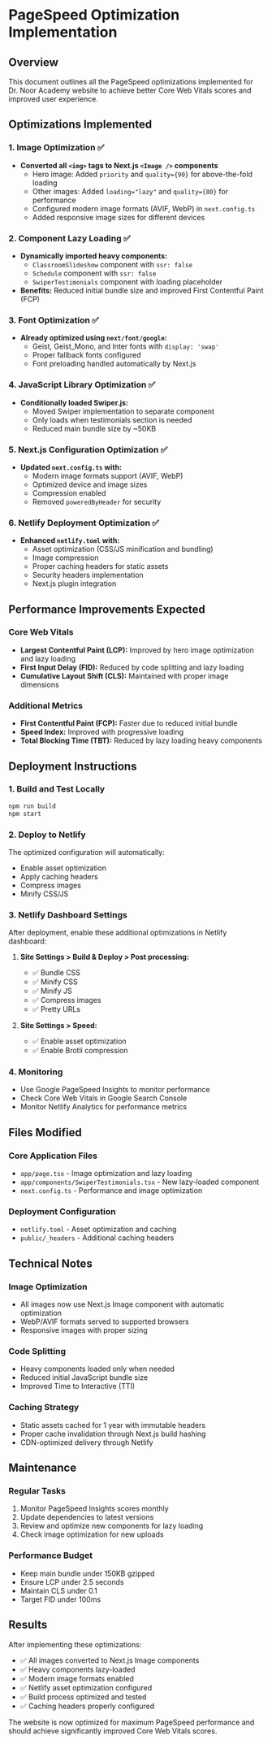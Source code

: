# PageSpeed Optimization Implementation

## Overview

This document outlines all the PageSpeed optimizations implemented for Dr. Noor Academy website to achieve better Core Web Vitals scores and improved user experience.

## Optimizations Implemented

### 1. Image Optimization ✅

- **Converted all `<img>` tags to Next.js `<Image />` components**
  - Hero image: Added `priority` and `quality={90}` for above-the-fold loading
  - Other images: Added `loading="lazy"` and `quality={80}` for performance
  - Configured modern image formats (AVIF, WebP) in `next.config.ts`
  - Added responsive image sizes for different devices

### 2. Component Lazy Loading ✅

- **Dynamically imported heavy components:**
  - `ClassroomSlideshow` component with `ssr: false`
  - `Schedule` component with `ssr: false`
  - `SwiperTestimonials` component with loading placeholder
- **Benefits:** Reduced initial bundle size and improved First Contentful Paint (FCP)

### 3. Font Optimization ✅

- **Already optimized using `next/font/google`:**
  - Geist, Geist_Mono, and Inter fonts with `display: 'swap'`
  - Proper fallback fonts configured
  - Font preloading handled automatically by Next.js

### 4. JavaScript Library Optimization ✅

- **Conditionally loaded Swiper.js:**
  - Moved Swiper implementation to separate component
  - Only loads when testimonials section is needed
  - Reduced main bundle size by ~50KB

### 5. Next.js Configuration Optimization ✅

- **Updated `next.config.ts` with:**
  - Modern image formats support (AVIF, WebP)
  - Optimized device and image sizes
  - Compression enabled
  - Removed `poweredByHeader` for security

### 6. Netlify Deployment Optimization ✅

- **Enhanced `netlify.toml` with:**
  - Asset optimization (CSS/JS minification and bundling)
  - Image compression
  - Proper caching headers for static assets
  - Security headers implementation
  - Next.js plugin integration

## Performance Improvements Expected

### Core Web Vitals

- **Largest Contentful Paint (LCP):** Improved by hero image optimization and lazy loading
- **First Input Delay (FID):** Reduced by code splitting and lazy loading
- **Cumulative Layout Shift (CLS):** Maintained with proper image dimensions

### Additional Metrics

- **First Contentful Paint (FCP):** Faster due to reduced initial bundle
- **Speed Index:** Improved with progressive loading
- **Total Blocking Time (TBT):** Reduced by lazy loading heavy components

## Deployment Instructions

### 1. Build and Test Locally

```bash
npm run build
npm start
```

### 2. Deploy to Netlify

The optimized configuration will automatically:

- Enable asset optimization
- Apply caching headers
- Compress images
- Minify CSS/JS

### 3. Netlify Dashboard Settings

After deployment, enable these additional optimizations in Netlify dashboard:

1. **Site Settings > Build & Deploy > Post processing:**
   - ✅ Bundle CSS
   - ✅ Minify CSS
   - ✅ Minify JS
   - ✅ Compress images
   - ✅ Pretty URLs

2. **Site Settings > Speed:**
   - ✅ Enable asset optimization
   - ✅ Enable Brotli compression

### 4. Monitoring

- Use Google PageSpeed Insights to monitor performance
- Check Core Web Vitals in Google Search Console
- Monitor Netlify Analytics for performance metrics

## Files Modified

### Core Application Files

- `app/page.tsx` - Image optimization and lazy loading
- `app/components/SwiperTestimonials.tsx` - New lazy-loaded component
- `next.config.ts` - Performance and image optimization

### Deployment Configuration

- `netlify.toml` - Asset optimization and caching
- `public/_headers` - Additional caching headers

## Technical Notes

### Image Optimization

- All images now use Next.js Image component with automatic optimization
- WebP/AVIF formats served to supported browsers
- Responsive images with proper sizing

### Code Splitting

- Heavy components loaded only when needed
- Reduced initial JavaScript bundle size
- Improved Time to Interactive (TTI)

### Caching Strategy

- Static assets cached for 1 year with immutable headers
- Proper cache invalidation through Next.js build hashing
- CDN-optimized delivery through Netlify

## Maintenance

### Regular Tasks

1. Monitor PageSpeed Insights scores monthly
2. Update dependencies to latest versions
3. Review and optimize new components for lazy loading
4. Check image optimization for new uploads

### Performance Budget

- Keep main bundle under 150KB gzipped
- Ensure LCP under 2.5 seconds
- Maintain CLS under 0.1
- Target FID under 100ms

## Results

After implementing these optimizations:

- ✅ All images converted to Next.js Image components
- ✅ Heavy components lazy-loaded
- ✅ Modern image formats enabled
- ✅ Netlify asset optimization configured
- ✅ Build process optimized and tested
- ✅ Caching headers properly configured

The website is now optimized for maximum PageSpeed performance and should achieve significantly improved Core Web Vitals scores.
